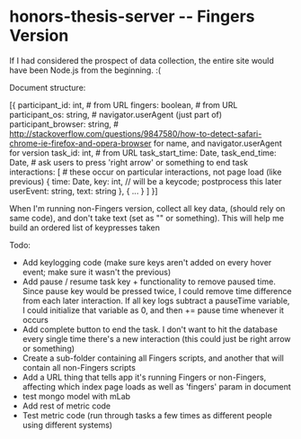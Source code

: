 # honors-thesis-server -- Fingers Version

If I had considered the prospect of data collection, the entire site would have been Node.js from the beginning. :(

Document structure:

[{
	participant_id: int, # from URL
	fingers: boolean, # from URL
	participant_os: string, # navigator.userAgent (just part of)
	participant_browser: string, # http://stackoverflow.com/questions/9847580/how-to-detect-safari-chrome-ie-firefox-and-opera-browser for name, and navigator.userAgent for version
	task_id: int, # from URL
	task_start_time: Date,
	task_end_time: Date, # ask users to press 'right arrow' or something to end task
	interactions: [ # these occur on particular interactions, not page load (like previous)
		{
			time: Date,
			key: int, // will be a keycode; postprocess this later
			userEvent: string,
			text: string
		},
		{
			...
		}
	]
}]

When I'm running non-Fingers version, collect all key data, (should rely on same code), and don't take text (set as "" or something). This will help me build an ordered list of keypresses taken

Todo:

* Add keylogging code (make sure keys aren't added on every hover event; make sure it wasn't the previous)
* Add pause / resume task key + functionality to remove paused time. Since pause key would be pressed twice, I could remove time difference from each later interaction. If all key logs subtract a pauseTime variable, I could initialize that variable as 0, and then += pause time whenever it occurs
* Add complete button to end the task. I don't want to hit the database every single time there's a new interaction (this could just be right arrow or something)
* Create a sub-folder containing all Fingers scripts, and another that will contain all non-Fingers scripts
* Add a URL thing that tells app it's running Fingers or non-Fingers, affecting which index page loads as well as 'fingers' param in document
* test mongo model with mLab
* Add rest of metric code
* Test metric code (run through tasks a few times as different people using different systems)

